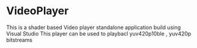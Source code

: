 # VideoPlayer
This is a shader based Video player standalone application build using Visual Studio
This player can be used to playbacl yuv420p10ble , yuv420p bitstreams
